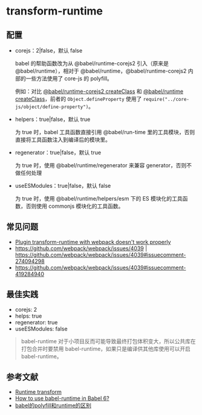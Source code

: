 transform-runtime
========



## 配置

- corejs：2|false，默认 false

    babel 的帮助函数改为从 @babel/runtime-corejs2 引入（原来是 @babel/runtime），相对于 @babel/runtime，@babel/runtime-corejs2 内部的一些方法使用了 core-js 的 polyfill。

    例如：对比 [@babel/runtime-corejs2 createClass](https://unpkg.com/@babel/runtime-corejs2@7.1.2/helpers/createClass.js) 和 [@babel/runtime createClass](https://unpkg.com/@babel/runtime@7.1.2/helpers/createClass.js)，前者的 `Object.defineProperty` 使用了 `require("../core-js/object/define-property")`。

- helpers：true|false，默认 true

    为 true 时，babel 工具函数直接引用 @babel/run-time 里的工具模块，否则直接将工具函数注入到编译后的模块里。

- regenerator：true|false，默认 true

    为 true 时，使用 @babel/runtime/regenerator 来兼容 generator，否则不做任何处理

- useESModules：true|false，默认 false

    为 true 时，使用 @babel/runtime/helpers/esm 下的 ES 模块化的工具函数，否则使用 commonjs 模块化的工具函数。

## 常见问题

- [Plugin transform-runtime with webpack doesn't work properly](https://github.com/babel/babel-loader/issues/231)
- https://github.com/webpack/webpack/issues/4039 | https://github.com/webpack/webpack/issues/4039#issuecomment-274094298
- https://github.com/webpack/webpack/issues/4039#issuecomment-419284940

## 最佳实践

- corejs: 2
- helps: true
- regenerator: true
- useESModules: false

> babel-runtime 对于小项目反而可能导致最终打包体积变大，所以公共库在打包合并时要禁用 babel-runtime，如果只是编译供其他库使用可以开启 babel-runtime。

## 参考文献

- [Runtime transform](https://babeljs.io/docs/en/babel-plugin-transform-runtime)
- [How to use babel-runtime in Babel 6?](http://stackoverflow.com/questions/34076117/how-to-use-babel-runtime-in-babel-6)
- [babel的polyfill和runtime的区别](https://segmentfault.com/q/1010000005596587?_ea=3116433)

